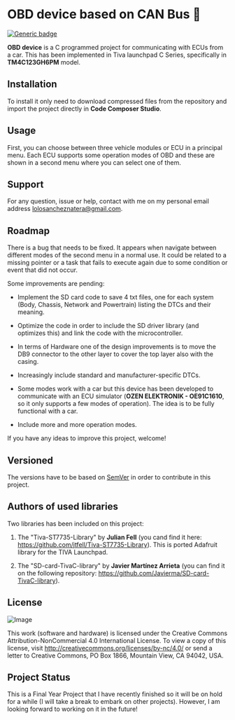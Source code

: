 # OBD device based on CAN Bus :red_car:  


[![Generic badge](https://img.shields.io/badge/v1.0.0-PASS-<COLOR>.svg)](https://shields.io/) 


**OBD device** is a C programmed project for communicating with ECUs from a car. This has been implemented in Tiva launchpad C Series, specifically in **TM4C123GH6PM** model.

## Installation

To install it only need to download compressed files from the repository and import the project directly in **Code Composer Studio**.

## Usage 

First, you can choose between three vehicle modules or ECU in a principal menu. Each ECU supports some operation modes of OBD and these are shown in a second menu where you can select one of them.

## Support 

For any question, issue or help, contact with me on my personal email address lolosancheznatera@gmail.com.

## Roadmap

There is a bug that needs to be fixed. It appears when navigate between different modes of the second menu in a normal use. It could be related to a missing pointer or a task that fails to execute again due to some condition or event that did not occur.

Some improvements are pending:

* Implement the SD card code to save 4 txt files, one for each system (Body, Chassis, Network and Powertrain) listing the DTCs and their meaning.

* Optimize the code in order to include the SD driver library (and optimizes this) and link the code with the microcontroller.

* In terms of Hardware one of the design improvements is to move the DB9 connector to the other layer to cover the top layer also with the casing.

* Increasingly include standard and manufacturer-specific DTCs.

* Some modes work with a car but this device has been developed to communicate with an ECU simulator (**OZEN ELEKTRONIK - OE91C1610**, so it only supports a few modes of operation). The idea is to be fully functional with a car.

* Include more and more operation modes.

If you have any ideas to improve this project, welcome!

## Versioned

The versions have to be based on [SemVer](https://semver.org) in order to contribute in this project.

## Authors of used libraries 

Two libraries has been included on this project:

1. The "Tiva-ST7735-Library" by **Julian Fell** (you cand find it here: https://github.com/jtfell/Tiva-ST7735-Library). This is ported Adafruit library for the TIVA Launchpad.

2. The "SD-card-TivaC-library" by **Javier Martínez Arrieta** (you can find it on the following repository: https://github.com/Javierma/SD-card-TivaC-library).

## License

![Image](https://mirrors.creativecommons.org/presskit/buttons/88x31/svg/by-nc.svg)

This work (software and hardware) is licensed under the Creative Commons Attribution-NonCommercial 4.0 International License. To view a copy of this license, visit http://creativecommons.org/licenses/by-nc/4.0/ or send a letter to Creative Commons, PO Box 1866, Mountain View, CA 94042, USA.

## Project Status

This is a Final Year Project that I have recently finished so it will be on hold for a while (I will take a break to embark on other projects). However, I am looking forward to working on it in the future! 
